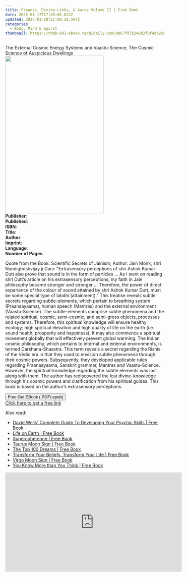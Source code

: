 ```yaml
---
title: Praanas, Divine-Links, & Auras Volume II | Free Book
date: 2025-01-17T17:49:05.622Z
updated: 2025-01-18T22:08:20.564Z
categories:
  - Body, Mind & Spirit
thumbnail: https://thmb-001-ebook.techidaily.com/de67fd7b248d2f0f4db2562ab8eb71fe212eeb4c2d39b253921c5cf3523af460.jpg
---
```

<main id="book-container">
  <div class="flex flex-col">
    <div class="book-brief flex-1 py-6 px-4 sm:p-6 md:py-10 md:px-8">
      <!-- brief-->
      <div class="book-brief-main">
        The External Cosmic Energy Systems and Vaastu-Science, The Cosmic
        Science of Auspicious Dwellings
      </div>
    </div>
    <div
      class="book-meta-info flex-1 grid gap-4 col-start-1 col-end-3 row-start-1 sm:mb-6 sm:grid-cols-4 lg:gap-6 lg:col-start-2 lg:row-end-6 lg:row-span-6 lg:mb-0"
    >
      <div
        class="book-meta-info-left place-content-center mt-4 p-4 text-sm leading-6 col-start-2 col-span-2 dark:text-slate-400"
      >
        <img
          class="w-full h-500 object-cover rounded-lg sm:h-255 sm:col-span-2 lg:col-span-full"
          src="https://img-001-ebook.techidaily.com/174b6a5a576f5daf448e27a20a6e129c2b7f43be2bd613e438c622d62b5550d3.jpg"
          alt=""
          width="312"
          height="500"
        />
      </div>
      <div
        class="book-meta-info-right mt-2 col-start-1 row-start-2 col-span-3 self-center"
      >
        <!-- meta data  -->
        <div class="flex flex-col px-4 md:px-8">
          <div class="flex-1">
            <strong>Publisher</strong>:<span class="px-2"></span>
          </div>
          <div class="flex-1">
            <strong>Published</strong>:<span class="px-2"></span>
          </div>
          <div class="flex-1">
            <strong>ISBN</strong>:<span class="px-2"></span>
          </div>
          <div class="flex-1">
            <strong>Title</strong>:<span class="px-2"></span>
          </div>
          <div class="flex-1">
            <strong>Author</strong>:<span class="px-2"></span>
          </div>
          <div class="flex-1">
            <strong>Imprint</strong>:<span class="px-2"></span>
          </div>
          <div class="flex-1">
            <strong>Language</strong>:<span class="px-2"></span>
          </div>
          <div class="flex-1">
            <strong>Number of Pages</strong>:<span class="px-2"></span>
          </div>
        </div>
      </div>
    </div>
    <div class="book-description flex-1 py-6 px-4 sm:p-6 md:py-10 md:px-8">
      <div class="book-description-main">
        <div accordion-content="" id="description">
          <p>
            Quote from the Book: Scientific Secrets of Jainism; Author: Jain
            Monk, shri Nandighoshvijay ji Gani: "Extrasensory perceptions of
            shri Ashok Kumar Dutt also prove that sound is in the form of
            particles ... As I went on reading shri Dutt’s article on his
            extrasensory perceptions, my faith in Jain philosophy became
            stronger and stronger ... Therefore, the power of direct experience
            of the colour of sound attained by shri Ashok Kumar Dutt, must be
            some special type of labdhi (attainment)." This treatise reveals
            subtle secrets regarding subtle-elements, which pertain to breathing
            system (Praanaayaama), human speech (Mantras) and the external
            environment (Vaastu-Science). The subtle-elements comprise subtle
            phenomena and the related spiritual, cosmic, semi-cosmic, and
            semi-gross objects, processes and systems. Therefore, this spiritual
            knowledge will ensure healthy ecology; high spiritual elevation and
            high quality of life on the earth (i.e. sound health, prosperity and
            happiness). It may also commence a spiritual movement globally that
            will effectively prevent global warming. The Indian cosmic
            philosophy, which pertains to internal and external environments, is
            termed Darshana-Shaastra. This term reveals a secret regarding the
            Rishis of the Vedic era in that they used to envision subtle
            phenomena through their cosmic powers. Subsequently, they developed
            applicable rules regarding Praanaayaama, Sanskrit grammar, Mantras
            and Vaastu-Science. However, the spiritual-knowledge regarding the
            subtle elements was lost along with them. The author has
            rediscovered the lost divine-knowledge through his cosmic powers and
            clarification from his spiritual guides. This book is based on the
            author’s extrasensory perceptions.
          </p>
        </div>
        <div class="accordion-fader"></div>
      </div>
    </div>
    <div class="book-excerpts flex-1 py-6 px-4 sm:p-6 md:py-10 md:px-8"></div>
    <div
      class="book-about-author flex-1 py-6 px-4 sm:p-6 md:py-10 md:px-8"
    ></div>
    <div class="book-free-get flex-1 py-6 px-4 sm:p-6 md:py-10 md:px-8">
      <button
        id="btn-free-get"
        class="bg-blue-500 hover:bg-blue-700 text-white font-bold py-2 px-4 rounded"
      >
        Free Get EBook (.PDF/.epub)
      </button>
      <div id="countdown-display" class="px-2 text-lg mt-2"></div>
      <a
        id="free-link"
        class="hidden bg-blue-500 hover:bg-blue-700 text-white font-bold py-2 px-4 rounded"
        href="https://www.ebooks.com/en-us/book/2140119/praanas-divine-links-auras-volume-ii/ashok-kumar-datta/"
        target="_blank"
        >Click here to get a free link</a
      >
    </div>
    <script>
      let countdownTime = 0;
      let countdownInterval = null;
      document
        .getElementById('btn-free-get')
        .addEventListener('click', startCountdown);
      function startCountdown() {
        countdownTime = new Date().getTime() + 60000 * 3;
        countdownInterval = setInterval(updateCountdown, 1000);
        document.getElementById('btn-free-get').disabled = true;
        document
          .getElementById('btn-free-get')
          .classList.add('bg-gray-500', 'cursor-not-allowed');
      }
      function updateCountdown() {
        let currentTime = new Date().getTime();
        let timeLeft = countdownTime - currentTime;
        let secondsLeft = Math.floor(timeLeft / 1000);
        document.getElementById('countdown-display').innerHTML =
          `Remaining time: ${secondsLeft} seconds.`;
        if (secondsLeft <= 0) {
          clearInterval(countdownInterval);
          document.getElementById('btn-free-get').classList.add('hidden');
          document.getElementById('free-link').classList.remove('hidden');
          document.getElementById('countdown-display').innerHTML = '';
        }
      }
    </script>
  </div>
</main>

<ins class="adsbygoogle"
      style="display:block"
      data-ad-client="ca-pub-7571918770474297"
      data-ad-slot="8358498916"
      data-ad-format="auto"
      data-full-width-responsive="true"></ins>
    

<span class="atpl-alsoreadstyle">Also read:</span>
<div><ul>
<li><a href="https://novels-ebooks.techidaily.com/96316848-9781848507616-david-wells-complete-guide-to-developing-your-psychic-skills/"><u>David Wells' Complete Guide To Developing Your Psychic Skills | Free Book</u></a></li>
<li><a href="https://novels-ebooks.techidaily.com/96316829-9781401952426-life-on-earth/"><u>Life on Earth | Free Book</u></a></li>
<li><a href="https://novels-ebooks.techidaily.com/96316843-9781848507517-supercoherence/"><u>Supercoherence | Free Book</u></a></li>
<li><a href="https://novels-ebooks.techidaily.com/96316831-9781781803714-taurus-moon-sign/"><u>Taurus Moon Sign | Free Book</u></a></li>
<li><a href="https://novels-ebooks.techidaily.com/96316840-9781848505728-the-top-100-dreams/"><u>The Top 100 Dreams | Free Book</u></a></li>
<li><a href="https://novels-ebooks.techidaily.com/96316826-9781781804483-transform-your-beliefs-transform-your-life/"><u>Transform Your Beliefs, Transform Your Life | Free Book</u></a></li>
<li><a href="https://novels-ebooks.techidaily.com/96316844-9781781803738-virgo-moon-sign/"><u>Virgo Moon Sign | Free Book</u></a></li>
<li><a href="https://novels-ebooks.techidaily.com/96316838-9781848503946-you-know-more-than-you-think/"><u>You Know More than You Think | Free Book</u></a></li>
</ul></div>

<!-- affiliate ads begin -->
<iframe width="560" height="315" src="https://www.youtube.com/embed/FLO5dwmJAVs?si=1OYH8rv8aPaMsCiU" title="YouTube video player" frameborder="0" allow="accelerometer; autoplay; clipboard-write; encrypted-media; gyroscope; picture-in-picture; web-share" referrerpolicy="strict-origin-when-cross-origin" allowfullscreen></iframe>
<!-- affiliate ads end -->

